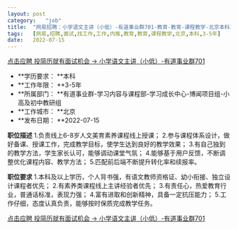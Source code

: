 ```yaml
---
layout:	post
category:	"job"
title:	"网易招聘：小学语文主讲（小低）-有道事业群701-教育-教育-课程教学-北京本科3-5年"
tags:	[网易,招聘,面试,找工作,工作,内推,教育,教育,课程教学,北京,本科,3-5年]
date:	2022-07-15
---
```


[点击应聘 投简历就有面试机会 -> 小学语文主讲（小低）-有道事业群701](http://mobile.bole.netease.com/bole/boleDetail?id=41598&employeeId=346f03c3cda5f04c&key=all)



- **学历要求： **本科
- **工作年限： **3-5年
- **所属部门： **有道事业群-学习内容与课程部-学习成长中心-博闻项目组-小高及初中教研组
- **工作城市： **北京
- **发布日期： **2022-07-15



**职位描述**
1.负责线上6-8岁人文美育素养课程线上授课；
2.参与课程体系设计，做好备课、授课工作，完成教学目标，使学生达到良好的教学效果；
3.有自己独到的教学方法，学生家长认可，能够调动课堂气氛；
4.能够基于用户反馈，不断调整优化课程内容、教学方法；
5.匹配前后端不断提升转化率和续报率。



**职位要求**
1.本科及以上学历，个人背书强，有语文教师资格证、幼小衔接、独立设计课程者优先；
2.有素养类课程线上主讲经验者优先；
3.有责任心，热爱教育行业，普通话标准，表现力强；
4.富有进取和创新精神，具备一定抗压能力；
5.工作仔细，态度认真负责，能够按时保质完成教学任务。



[点击应聘 投简历就有面试机会 -> 小学语文主讲（小低）-有道事业群701](http://mobile.bole.netease.com/bole/boleDetail?id=41598&employeeId=346f03c3cda5f04c&key=all)